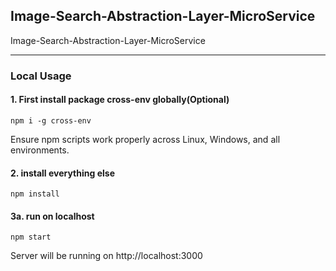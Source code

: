 ## Image-Search-Abstraction-Layer-MicroService

Image-Search-Abstraction-Layer-MicroService

*****************************************************

### Local Usage 
#### 1. First install package cross-env globally(Optional)

```
npm i -g cross-env

```
Ensure npm scripts work properly across Linux, Windows, and all environments.

#### 2. install everything else

```
npm install

```

#### 3a. run on localhost

```
npm start

```
Server will be running on http://localhost:3000